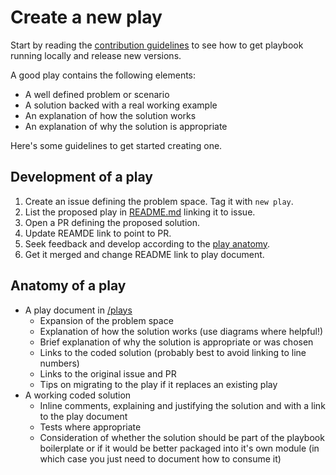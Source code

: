 # Create a new play

Start by reading the [contribution guidelines](../CONTRINUTING.md) to see how to get playbook running locally and release new versions.

A good play contains the following elements:
- A well defined problem or scenario
- A solution backed with a real working example
- An explanation of how the solution works
- An explanation of why the solution is appropriate

Here's some guidelines to get started creating one.

## Development of a play

1. Create an issue defining the problem space. Tag it with `new play`.
2. List the proposed play in [README.md](../README.md) linking it to issue.
3. Open a PR defining the proposed solution.
4. Update REAMDE link to point to PR.
5. Seek feedback and develop according to the [play anatomy](#anatomy-of-a-play).
6. Get it merged and change README link to play document.


## Anatomy of a play

- A play document in [/plays](../plays)
  - Expansion of the problem space
  - Explanation of how the solution works (use diagrams where helpful!)
  - Brief explanation of why the solution is appropriate or was chosen
  - Links to the coded solution (probably best to avoid linking to line numbers)
  - Links to the original issue and PR
  - Tips on migrating to the play if it replaces an existing play
- A working coded solution
  - Inline comments, explaining and justifying the solution and with a link to the play document
  - Tests where appropriate
  - Consideration of whether the solution should be part of the playbook boilerplate or if it would be better packaged into it's own module (in which case you just need to document how to consume it)
